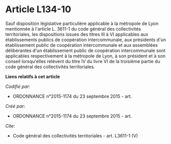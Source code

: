 # Article L134-10

Sauf disposition législative particulière applicable à la métropole de Lyon mentionnée à l'article L. 3611-1 du code général
des collectivités territoriales, les dispositions issues des titres III à VI applicables aux établissements publics de
coopération intercommunale, aux présidents d'un établissement public de coopération intercommunale et aux assemblées
délibérantes d'un établissement public de coopération intercommunale sont applicables respectivement à la métropole de Lyon,
à son président et à son conseil lorsqu'elles relèvent du titre IV du livre VI de la troisième partie du code général des
collectivités territoriales.

**Liens relatifs à cet article**

_Codifié par_:

  - ORDONNANCE n°2015-1174 du 23 septembre 2015 - art.

_Créé par_:

  - ORDONNANCE n°2015-1174 du 23 septembre 2015 - art.

_Cite_:

  - Code général des collectivités territoriales - art. L3611-1 (V)
